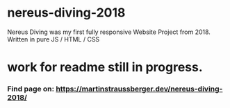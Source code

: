 # nereus-diving-2018
Nereus Diving was my first fully responsive Website Project from 2018. Written in pure JS / HTML / CSS

# work for readme still in progress.

### Find page on: https://martinstraussberger.dev/nereus-diving-2018/
